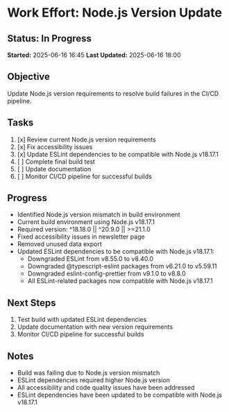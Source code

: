 # Work Effort: Node.js Version Update

## Status: In Progress
**Started:** 2025-06-16 16:45
**Last Updated:** 2025-06-16 18:00

## Objective
Update Node.js version requirements to resolve build failures in the CI/CD pipeline.

## Tasks
1. [x] Review current Node.js version requirements
2. [x] Fix accessibility issues
3. [x] Update ESLint dependencies to be compatible with Node.js v18.17.1
4. [ ] Complete final build test
5. [ ] Update documentation
6. [ ] Monitor CI/CD pipeline for successful builds

## Progress
- Identified Node.js version mismatch in build environment
- Current build environment using Node.js v18.17.1
- Required version: ^18.18.0 || ^20.9.0 || >=21.1.0
- Fixed accessibility issues in newsletter page
- Removed unused data export
- Updated ESLint dependencies to be compatible with Node.js v18.17.1:
  - Downgraded ESLint from v8.55.0 to v8.40.0
  - Downgraded @typescript-eslint packages from v6.21.0 to v5.59.11
  - Downgraded eslint-config-prettier from v9.1.0 to v8.8.0
  - All ESLint-related packages now compatible with Node.js v18.17.1

## Next Steps
1. Test build with updated ESLint dependencies
2. Update documentation with new version requirements
3. Monitor CI/CD pipeline for successful builds

## Notes
- Build was failing due to Node.js version mismatch
- ESLint dependencies required higher Node.js version
- All accessibility and code quality issues have been addressed
- ESLint dependencies have been updated to be compatible with Node.js v18.17.1
